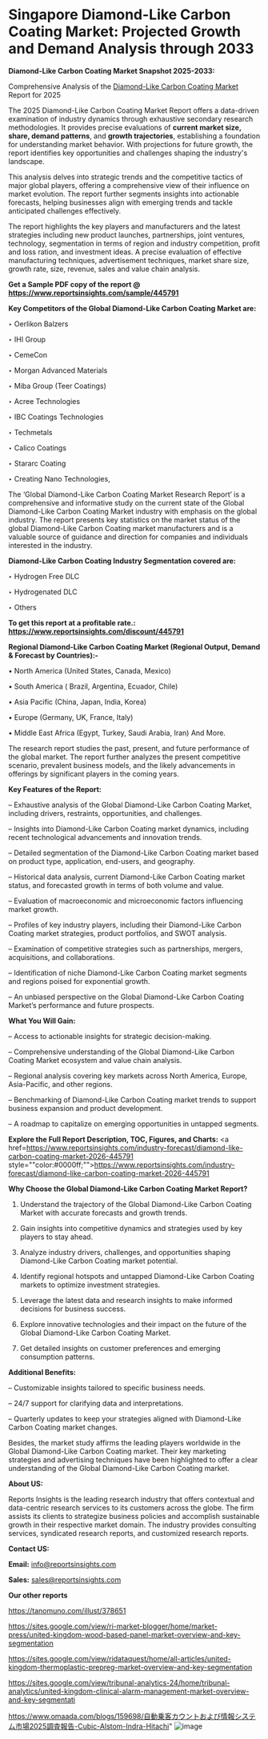 # Singapore Diamond-Like Carbon Coating Market: Projected Growth and Demand Analysis through 2033

<strong>Diamond-Like Carbon Coating Market Snapshot 2025-2033:</strong>

Comprehensive Analysis of the <a href=https://www.reportsinsights.com/sample/445791>Diamond-Like Carbon Coating Market</a> Report for 2025

The 2025 Diamond-Like Carbon Coating Market Report offers a data-driven examination of industry dynamics through exhaustive secondary research methodologies. It provides precise evaluations of <strong>current market size, share, demand patterns</strong>, and <strong>growth trajectories</strong>, establishing a foundation for understanding market behavior. With projections for future growth, the report identifies key opportunities and challenges shaping the industry's landscape.

This analysis delves into strategic trends and the competitive tactics of major global players, offering a comprehensive view of their influence on market evolution. The report further segments insights into actionable forecasts, helping businesses align with emerging trends and tackle anticipated challenges effectively.

The report highlights the key players and manufacturers and the latest strategies including new product launches, partnerships, joint ventures, technology, segmentation in terms of region and industry competition, profit and loss ration, and investment ideas. A precise evaluation of effective manufacturing techniques, advertisement techniques, market share size, growth rate, size, revenue, sales and value chain analysis.

<strong>Get a Sample PDF copy of the report @ <a href=https://www.reportsinsights.com/sample/445791 style=color:#0000ff;>https://www.reportsinsights.com/sample/445791</a></strong>

<strong>Key Competitors of the Global Diamond-Like Carbon Coating Market are:</strong>

‣ Oerlikon Balzers

‣ IHI Group

‣ CemeCon

‣ Morgan Advanced Materials

‣ Miba Group (Teer Coatings)

‣ Acree Technologies

‣ IBC Coatings Technologies

‣ Techmetals

‣ Calico Coatings

‣ Stararc Coating

‣ Creating Nano Technologies,

The ‘Global Diamond-Like Carbon Coating Market Research Report’ is a comprehensive and informative study on the current state of the Global Diamond-Like Carbon Coating Market industry with emphasis on the global industry. The report presents key statistics on the market status of the global Diamond-Like Carbon Coating market manufacturers and is a valuable source of guidance and direction for companies and individuals interested in the industry.

<strong>Diamond-Like Carbon Coating Industry Segmentation covered are:</strong>

‣ Hydrogen Free DLC

‣ Hydrogenated DLC

‣ Others

<strong>To get this report at a profitable rate.: <a href=https://www.reportsinsights.com/discount/445791 style=color:#0000ff;>https://www.reportsinsights.com/discount/445791</a></strong>

<strong>Regional Diamond-Like Carbon Coating Market (Regional Output, Demand &amp; Forecast by Countries):-</strong>

• North America (United States, Canada, Mexico)

• South America ( Brazil, Argentina, Ecuador, Chile)

• Asia Pacific (China, Japan, India, Korea)

• Europe (Germany, UK, France, Italy)

• Middle East Africa (Egypt, Turkey, Saudi Arabia, Iran) And More.

The research report studies the past, present, and future performance of the global market. The report further analyzes the present competitive scenario, prevalent business models, and the likely advancements in offerings by significant players in the coming years.

<strong>Key Features of the Report:</strong>

– Exhaustive analysis of the Global Diamond-Like Carbon Coating Market, including drivers, restraints, opportunities, and challenges.

– Insights into Diamond-Like Carbon Coating market dynamics, including recent technological advancements and innovation trends.

– Detailed segmentation of the Diamond-Like Carbon Coating market based on product type, application, end-users, and geography.

– Historical data analysis, current Diamond-Like Carbon Coating market status, and forecasted growth in terms of both volume and value.

– Evaluation of macroeconomic and microeconomic factors influencing market growth.

– Profiles of key industry players, including their Diamond-Like Carbon Coating market strategies, product portfolios, and SWOT analysis.

– Examination of competitive strategies such as partnerships, mergers, acquisitions, and collaborations.

– Identification of niche Diamond-Like Carbon Coating market segments and regions poised for exponential growth.

– An unbiased perspective on the Global Diamond-Like Carbon Coating Market’s performance and future prospects.

<strong>What You Will Gain:</strong>

– Access to actionable insights for strategic decision-making.

– Comprehensive understanding of the Global Diamond-Like Carbon Coating Market ecosystem and value chain analysis.

– Regional analysis covering key markets across North America, Europe, Asia-Pacific, and other regions.

– Benchmarking of Diamond-Like Carbon Coating market trends to support business expansion and product development.

– A roadmap to capitalize on emerging opportunities in untapped segments.

<strong>Explore the Full Report Description, TOC, Figures, and Charts:</strong>
<a href=https://www.reportsinsights.com/industry-forecast/diamond-like-carbon-coating-market-2026-445791 style=""color:#0000ff;"">https://www.reportsinsights.com/industry-forecast/diamond-like-carbon-coating-market-2026-445791</a>

<strong>Why Choose the Global Diamond-Like Carbon Coating Market Report?</strong>

1. Understand the trajectory of the Global Diamond-Like Carbon Coating Market with accurate forecasts and growth trends.

2. Gain insights into competitive dynamics and strategies used by key players to stay ahead.

3. Analyze industry drivers, challenges, and opportunities shaping Diamond-Like Carbon Coating market potential.

4. Identify regional hotspots and untapped Diamond-Like Carbon Coating markets to optimize investment strategies.

5. Leverage the latest data and research insights to make informed decisions for business success.

6. Explore innovative technologies and their impact on the future of the Global Diamond-Like Carbon Coating Market.

7. Get detailed insights on customer preferences and emerging consumption patterns.

<strong>Additional Benefits:</strong>

– Customizable insights tailored to specific business needs.

– 24/7 support for clarifying data and interpretations.

– Quarterly updates to keep your strategies aligned with Diamond-Like Carbon Coating market changes.

Besides, the market study affirms the leading players worldwide in the Global Diamond-Like Carbon Coating market. Their key marketing strategies and advertising techniques have been highlighted to offer a clear understanding of the Global Diamond-Like Carbon Coating market.

<strong><strong>About US</strong>:</strong>

Reports Insights is the leading research industry that offers contextual and data-centric research services to its customers across the globe. The firm assists its clients to strategize business policies and accomplish sustainable growth in their respective market domain. The industry provides consulting services, syndicated research reports, and customized research reports.

<strong>Contact US:</strong>

<p class=><b>Email:</b> <a href=mailto:info@reportsinsights.com>info@reportsinsights.com</a></p>
<p class=><b>Sales:</b> <a href=mailto:sales@reportsinsights.com>sales@reportsinsights.com</a></p>

<strong>Our other reports</strong>

<a href=https://tanomuno.com/illust/378651>https://tanomuno.com/illust/378651</a>

<a href=https://sites.google.com/view/ri-market-blogger/home/market-press/united-kingdom-wood-based-panel-market-overview-and-key-segmentation>https://sites.google.com/view/ri-market-blogger/home/market-press/united-kingdom-wood-based-panel-market-overview-and-key-segmentation</a>

<a href=https://sites.google.com/view/ridataquest/home/all-articles/united-kingdom-thermoplastic-prepreg-market-overview-and-key-segmentation>https://sites.google.com/view/ridataquest/home/all-articles/united-kingdom-thermoplastic-prepreg-market-overview-and-key-segmentation</a>

<a href=https://sites.google.com/view/tribunal-analytics-24/home/tribunal-analytics/united-kingdom-clinical-alarm-management-market-overview-and-key-segmentati>https://sites.google.com/view/tribunal-analytics-24/home/tribunal-analytics/united-kingdom-clinical-alarm-management-market-overview-and-key-segmentati</a>

<a href=https://www.omaada.com/blogs/159698/自動乗客カウントおよび情報システム市場2025調査報告-Cubic-Alstom-Indra-Hitachi>https://www.omaada.com/blogs/159698/自動乗客カウントおよび情報システム市場2025調査報告-Cubic-Alstom-Indra-Hitachi</a>"
![image](https://github.com/user-attachments/assets/c9b83d01-d3b2-40b1-bd80-e4585aa72973)
